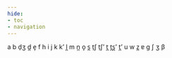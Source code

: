 ```yaml
---
hide:
- toc
- navigation
---
```

a
b
d̠ʒ
d̪
e̞
f
h
i
j
k
kʼ
l̪
m
n̪
o̞
s̪
t̠ʃ
t̠ʃʼ
t̪
t̪s̪ʼ
t̪ʼ
u
w
z̪
ɐ
ɡ
ʃ
ʒ
β
